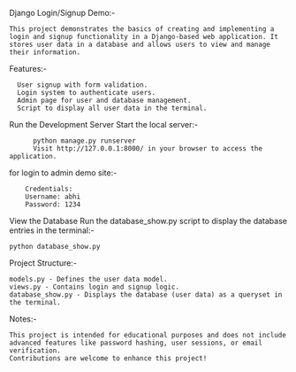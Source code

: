 Django Login/Signup Demo:-
    
    This project demonstrates the basics of creating and implementing a login and signup functionality in a Django-based web application. It stores user data in a database and allows users to view and manage their information.

Features:-

      User signup with form validation.
      Login system to authenticate users.
      Admin page for user and database management.
      Script to display all user data in the terminal.
Run the Development Server Start the local server:-

          python manage.py runserver
          Visit http://127.0.0.1:8000/ in your browser to access the application.
for login to admin demo site:-

        Credentials:
        Username: abhi
        Password: 1234
View the Database Run the database_show.py script to display the database entries in the terminal:-

    python database_show.py

Project Structure:-
    
    models.py - Defines the user data model.
    views.py - Contains login and signup logic.
    database_show.py - Displays the database (user data) as a queryset in the terminal.


Notes:-
    
    This project is intended for educational purposes and does not include advanced features like password hashing, user sessions, or email verification.
    Contributions are welcome to enhance this project!
        
